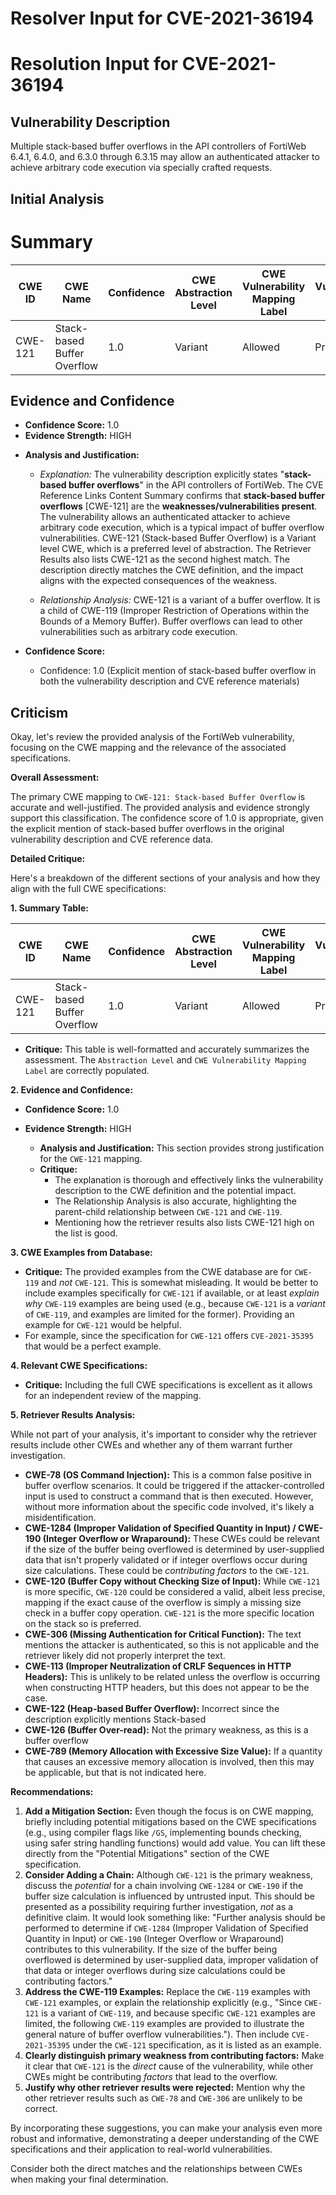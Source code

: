 # Resolver Input for CVE-2021-36194

# Resolution Input for CVE-2021-36194

## Vulnerability Description
Multiple stack-based buffer overflows in the API controllers of FortiWeb 6.4.1, 6.4.0, and 6.3.0 through 6.3.15 may allow an authenticated attacker to achieve arbitrary code execution via specially crafted requests.

## Initial Analysis
# Summary
| CWE ID | CWE Name | Confidence | CWE Abstraction Level | CWE Vulnerability Mapping Label | CWE-Vulnerability Mapping Notes |
|---|---|---|---|---|---|
| CWE-121 | Stack-based Buffer Overflow | 1.0 | Variant | Allowed | Primary CWE |

## Evidence and Confidence

*   **Confidence Score:** 1.0
*   **Evidence Strength:** HIGH

- **Analysis and Justification:**
  - *Explanation:* The vulnerability description explicitly states "**stack-based buffer overflows**" in the API controllers of FortiWeb. The CVE Reference Links Content Summary confirms that **stack-based buffer overflows** [CWE-121] are the **weaknesses/vulnerabilities present**. The vulnerability allows an authenticated attacker to achieve arbitrary code execution, which is a typical impact of buffer overflow vulnerabilities. CWE-121 (Stack-based Buffer Overflow) is a Variant level CWE, which is a preferred level of abstraction. The Retriever Results also lists CWE-121 as the second highest match. The description directly matches the CWE definition, and the impact aligns with the expected consequences of the weakness.
  
  - *Relationship Analysis:* CWE-121 is a variant of a buffer overflow. It is a child of CWE-119 (Improper Restriction of Operations within the Bounds of a Memory Buffer). Buffer overflows can lead to other vulnerabilities such as arbitrary code execution.

- **Confidence Score:**
  - Confidence: 1.0 (Explicit mention of stack-based buffer overflow in both the vulnerability description and CVE reference materials)

## Criticism
Okay, let's review the provided analysis of the FortiWeb vulnerability, focusing on the CWE mapping and the relevance of the associated specifications.

**Overall Assessment:**

The primary CWE mapping to `CWE-121: Stack-based Buffer Overflow` is accurate and well-justified. The provided analysis and evidence strongly support this classification.  The confidence score of 1.0 is appropriate, given the explicit mention of stack-based buffer overflows in the original vulnerability description and CVE reference data.

**Detailed Critique:**

Here's a breakdown of the different sections of your analysis and how they align with the full CWE specifications:

**1. Summary Table:**

| CWE ID | CWE Name | Confidence | CWE Abstraction Level | CWE Vulnerability Mapping Label | CWE-Vulnerability Mapping Notes |
|---|---|---|---|---|---|
| CWE-121 | Stack-based Buffer Overflow | 1.0 | Variant | Allowed | Primary CWE |

*   **Critique:** This table is well-formatted and accurately summarizes the assessment. The `Abstraction Level` and `CWE Vulnerability Mapping Label` are correctly populated.

**2. Evidence and Confidence:**

*   **Confidence Score:** 1.0
*   **Evidence Strength:** HIGH

    *   **Analysis and Justification:** This section provides strong justification for the `CWE-121` mapping.
    *   **Critique:**
        *   The explanation is thorough and effectively links the vulnerability description to the CWE definition and the potential impact.
        *   The Relationship Analysis is also accurate, highlighting the parent-child relationship between `CWE-121` and `CWE-119`.
        *   Mentioning how the retriever results also lists CWE-121 high on the list is good.

**3. CWE Examples from Database:**

*   **Critique:** The provided examples from the CWE database are for `CWE-119` and *not* `CWE-121`. This is somewhat misleading. It would be better to include examples specifically for `CWE-121` if available, or at least *explain why* `CWE-119` examples are being used (e.g., because `CWE-121` is a *variant* of `CWE-119`, and examples are limited for the former).  Providing an example for `CWE-121` would be helpful.
*   For example, since the specification for `CWE-121` offers `CVE-2021-35395` that would be a perfect example.

**4. Relevant CWE Specifications:**

*   **Critique:** Including the full CWE specifications is excellent as it allows for an independent review of the mapping.

**5. Retriever Results Analysis:**

While not part of your analysis, it's important to consider why the retriever results include other CWEs and whether any of them warrant further investigation.

*   **CWE-78 (OS Command Injection):** This is a common false positive in buffer overflow scenarios. It could be triggered if the attacker-controlled input is used to construct a command that is then executed. However, without more information about the specific code involved, it's likely a misidentification.
*   **CWE-1284 (Improper Validation of Specified Quantity in Input) / CWE-190 (Integer Overflow or Wraparound):** These CWEs could be relevant if the size of the buffer being overflowed is determined by user-supplied data that isn't properly validated or if integer overflows occur during size calculations. These could be *contributing factors* to the `CWE-121`.
*   **CWE-120 (Buffer Copy without Checking Size of Input):**  While `CWE-121` is more specific, `CWE-120` could be considered a valid, albeit less precise, mapping if the exact cause of the overflow is simply a missing size check in a buffer copy operation. `CWE-121` is the more specific location on the stack so is preferred.
*   **CWE-306 (Missing Authentication for Critical Function):** The text mentions the attacker is authenticated, so this is not applicable and the retriever likely did not properly interpret the text.
*   **CWE-113 (Improper Neutralization of CRLF Sequences in HTTP Headers):** This is unlikely to be related unless the overflow is occurring when constructing HTTP headers, but this does not appear to be the case.
*   **CWE-122 (Heap-based Buffer Overflow):** Incorrect since the description explicitly mentions Stack-based
*   **CWE-126 (Buffer Over-read):** Not the primary weakness, as this is a buffer overflow
*   **CWE-789 (Memory Allocation with Excessive Size Value):** If a quantity that causes an excessive memory allocation is involved, then this may be applicable, but that is not indicated here.

**Recommendations:**

1.  **Add a Mitigation Section:** Even though the focus is on CWE mapping, briefly including potential mitigations based on the CWE specifications (e.g., using compiler flags like `/GS`, implementing bounds checking, using safer string handling functions) would add value.  You can lift these directly from the "Potential Mitigations" section of the CWE specification.
2.  **Consider Adding a Chain:** Although `CWE-121` is the primary weakness, discuss the *potential* for a chain involving `CWE-1284` or `CWE-190` if the buffer size calculation is influenced by untrusted input. This should be presented as a possibility requiring further investigation, *not* as a definitive claim. It would look something like: "Further analysis should be performed to determine if `CWE-1284` (Improper Validation of Specified Quantity in Input) or `CWE-190` (Integer Overflow or Wraparound) contributes to this vulnerability. If the size of the buffer being overflowed is determined by user-supplied data, improper validation of that data or integer overflows during size calculations could be contributing factors."
3.  **Address the CWE-119 Examples:** Replace the `CWE-119` examples with `CWE-121` examples, or explain the relationship explicitly (e.g., "Since `CWE-121` is a variant of `CWE-119`, and because specific `CWE-121` examples are limited, the following `CWE-119` examples are provided to illustrate the general nature of buffer overflow vulnerabilities."). Then include `CVE-2021-35395` under the `CWE-121` specification, as it is listed as an example.
4. **Clearly distinguish primary weakness from contributing factors:** Make it clear that `CWE-121` is the *direct* cause of the vulnerability, while other CWEs might be contributing *factors* that lead to the overflow.
5. **Justify why other retriever results were rejected:** Mention why the other retriever results such as `CWE-78` and `CWE-306` are unlikely to be correct.

By incorporating these suggestions, you can make your analysis even more robust and informative, demonstrating a deeper understanding of the CWE specifications and their application to real-world vulnerabilities.

Consider both the direct matches and the relationships between CWEs
when making your final determination.
        